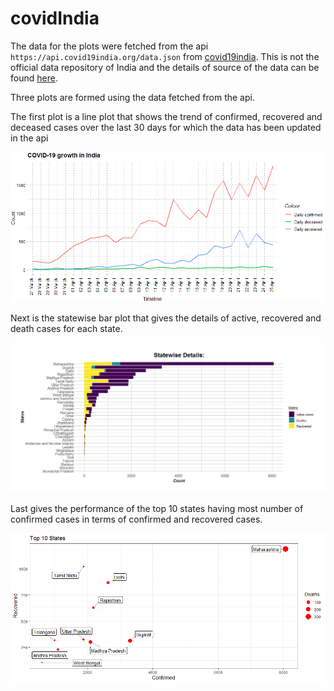 # covidIndia

The data for the plots were fetched from the api `https://api.covid19india.org/data.json` from [covid19india](https://www.covid19india.org/). This is not the official data repository of India and the details of source of the data can be found [here](https://www.covid19india.org/faq).


Three plots are formed using the data fetched from the api.

The first plot is a line plot that shows the trend of confirmed, recovered and deceased cases over the last 30 days for which the data has been updated in the api

![timeSeries plot](https://github.com/RISHIKESHAVAN/covidIndia/blob/master/plotImages/timeSeries.png)

Next is the statewise bar plot that gives the details of active, recovered and death cases for each state. 

![statewise plot](https://github.com/RISHIKESHAVAN/covidIndia/blob/master/plotImages/stateWise.png)

Last gives the performance of the top 10 states having most number of confirmed cases in terms of confirmed and recovered cases. 

![top10 plot](https://github.com/RISHIKESHAVAN/covidIndia/blob/master/plotImages/top10.png)

